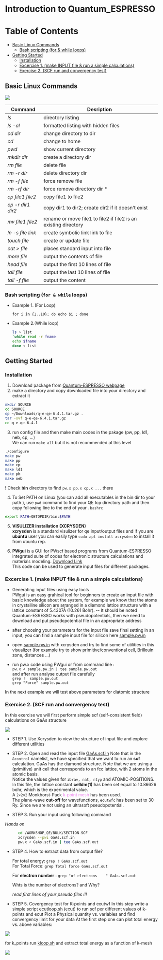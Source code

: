 
# Introduction to Quantum_ESPRESSO

Table of Contents
=================

* [Basic Linux Commands](#basic-linux-commands)
   * [Bash scripting (for &amp; while  loops)](#bash-scripting-for--while--loops)
* [Getting Started](#getting-started)
   * [Installation](#installation)
   * [Excercise 1. (make INPUT file &amp; run a simple calculations)](#excercise-1-make-input-file--run-a-simple-calculations)
   * [Exercise 2. (SCF run and convergency test)](#exercise-2-scf-run-and-convergency-test)








## Basic Linux Commands
![](Figures/linuxlogo.png)



|Command            |  Desription                        |
|-------------------|-----------------------------------------------------------------------------------------------------|
| *ls*              | directory listing                                                                                   |
| *ls -al*          | formatted listing with hidden files                                                                 |
| *cd dir*          | change directory to dir                                                                             |
| *cd*              | change to home                                                                                      |
| *pwd*             | show current directory                                                                              |
| *mkdir dir*       | create a directory dir                                                                              |
| *rm file*         | delete file                                                                                         |
| *rm -r dir*       | delete directory dir                                                                                |
| *rm -f file*      | force remove file                                                                                   |
| *rm -rf dir*      | force remove directory dir *                                                                        |
| *cp file1 file2*  | copy file1 to file2                                                                                 |
| *cp -r dir1 dir2* | copy dir1 to dir2; create dir2 if it  doesn't exist                                                 |
| *mv file1 file2*  | rename or move file1 to file2 if file2 is an existing directory  |
| *ln -s file link* | create symbolic link link to file                                                                   |
| *touch file*      | create or update file                                                                               |
| *cat > file*      | places standard input into file                                                                     |
| *more file*       | output the contents of file                                                                         |
| *head file*       | output the first 10 lines of file                                                                   |
| *tail file*       | output the last 10 lines of file                                                                    |
| *tail -f file*    | output the content                                                                 |











###  Bash scripting (`for & while`  loops)

+ Example 1. (For Loop)

    `for i in {1..10}; do echo $i ; done`

+ Example 2.(While loop)
    ```Bash
    ls > list
    `while read -r fname
    echo $fname
    done < list
    ```

## Getting Started
### Installation  

1. Download package from [Quantum-ESPRESSO webpage](https://www.quantum-espresso.org)
2. make a directory and copy downloaded file into your directory and extract it
```bash
mkdir SOURCE
cd SOURCE
cp ~/Downloads/q-e-qe-6.4.1.tar.gz .
tar -xvf q-e-qe-6.4.1.tar.gz
cd q-e-qe-6.4.1
```
3. run config file and then make main codes in the pakage (pw, pp, ld1, neb, cp, ...)  
We can run `make all` but it is not recommended at this level
```bash
./configure
make pw
make pp
make cp
make ld1
make ph
make neb
```
! Check **bin** directory to find `pw.x pp.x cp.x ...` there

4. To Set PATH on Linux (you can add all executables in the bin dir to your path ),  use `pwd` command to find your QE top directory path and then copy following line to the end of your `.bashrc`
```bash
export PATH=QETOPDIR/bin:$PATH
```

5. **VISULIZER installation (XCRYSDEN)**  
__xcrysden__   is a standard visulizer for qe input/output files and If you are **ubuntu** user you can easily type `
sudo apt install xcrysden ` to install it from ubuntu rep.

6. **PWgui**  is a GUI for PWscf based programs from Quantum-ESPRESSO integrated suite of codes for electronic structure calculations and materials modeling. [Download Link](http://www-k3.ijs.si/kokalj/pwgui)  
This code can be used to generate input files for different packages.

### Excercise 1. (make INPUT file & run a simple calculations)
- Generating input files using easy tools  
PWgui is an easy grahical tool for beginners to create an input file with basic knowledge about the system, for example we know that the atoms in crystalline silicon are arranged in a diamond lattice structure with a lattice constant of 5.4307Å (10.261 Bohr).
-- It should be noted Quantum-ESRESSO works with pseudopotentials, then we need to download and put pseudopotential file in an appropriate address


- after choosing your parameters for the input file save final setting in an input, you can find a sample input file for silicon here [sample.pw.in](Files/sample.pw.in)

- open [sample.pw.in](Files/sample.pw.in) with xcrysden and try to find some of utilities in this visualizer (for example try to show primitive/conventional cell, Brillouin zone, distances ...)

- run pw.x code using PWgui or from command line :  
`pw.x < sample.pw.in | tee sample.pw.out`  
and after run analyse output file carefully  
`grep !  sample.pw.out`  
`grep "Force" sample.pw.out`

In the next example we will test above parameters for diatomic structure

### Exercise 2. (SCF run and convergency test)

In this exercise we will first perform simple scf (self-consistent field) calculations on GaAs structure


![](Figures/GaAs.png)

+ STEP 1. Use Xcrysden to view the structure of input file and explore different utilities

+ STEP 2. Open and read the input file [GaAs.scf.in](Files/GaAs.scf.in) Note that in the `&control` namelist, we have specified that we want to run an **scf** calculation. GaAs has the diamond structure. Note that we are using a (primitive) unit cell that corresponds to an fcc lattice, with 2 atoms in the atomic basis.       
Notice the values given for `ibrav, nat, ntyp` and ATOMIC-POSITIONS.    In this file, the lattice constant **celldm(1)** has been set equal to 10.86626 bohr, which is the experimental value.  
A `2×2×2` Monkhorst-Pack  <span style="color:violet"> k-point mesh </span> has been used.      
The plane-wave **cut-off** for wavefunctions, `ecutwfc` has been set to 30 Ry. Since we are not using an ultrasoft pseudopotential.   

+ STEP 3. Run your input using following command

*Hands on*

```Bash
      cd /WORKSHOP_QE/BULK/SECTION-SCF
      xcrysden --pwi GaAs.scf.in
      pw.x < GaAs.scf.in | tee GaAs.scf.out
```

+ STEP 4. How to extract data from output file?

   For total energy:  `grep ! GaAs.scf.out`\
   For Total Force:  `grep Total force GaAs.scf.out`

   For **electron number** : `grep "of electrons    " GaAs.scf.out`

   Whts is the number of electrons? and Why?

   *read first lines of your pseudo files !!!*


+ STEP 5. Covergency test for K-points and ecutwf
In this step write a simple script [ecutloop.sh](Files/ecutloop.sh) (ecut) to run scf per different values of k-points and ecut Plot a Physical quantity vs. variables and find convergency limit for your data At the first step one can plot total energy vs. above variables:     

![](Figures/ecut.png)

for k_points run [kloop.sh](Files/Kloop.sh) and extract total energy as a function of k-mesh

![](Figures/kmesh.png)
